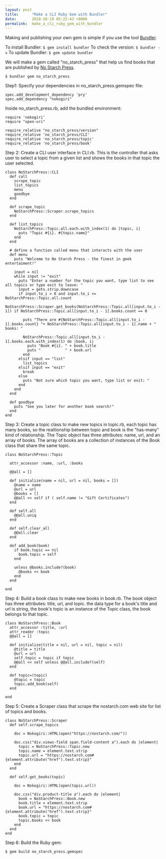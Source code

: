 ```yaml
---
layout: post
title:      "Make a CLI Ruby Gem with Bundler"
date:       2018-10-19 05:25:43 +0000
permalink:  make_a_cli_ruby_gem_with_bundler
---
```



Making and publishing your own gem is simple if you use the tool [Bundler](https://bundler.io).

To install Bundler:  `$ gem install bundler`
To check the version:  `$ bundler -v`
To update Bundler:  `$ gem update bundler` 

We will make a gem called "no_starch_press" that help us find books that are published by [No Starch Press](https://nostarch.com/).

`$ bundler gem no_starch_press`

Step1: Specify your dependencies in no_starch_press.gemspec file:
```
spec.add_development_dependency 'pry'
spec.add_dependency "nokogiri"
```
Inside no_starch_press.rb, add the bundled environment:
```
require 'nokogiri'
require "open-uri"

require_relative "no_starch_press/version"
require_relative 'no_starch_press/CLI'
require_relative 'no_starch_press/topic'
require_relative 'no_starch_press/book'
```
Step 2: Create a CLI user interface in CLI.rb. This is the controller that asks user to select a topic from a given list and shows the books in that topic the user selected.

```
class NoStarchPress::CLI 
  def call 
    scrape_topic
    list_topics
    menu
    goodbye
  end 
  
  def scrape_topic
    NoStarchPress::Scraper.scrape_topics
  end 
  
  def list_topics
    NoStarchPress::Topic.all.each.with_index(1) do |topic, i|
      puts "Topic #{i}. #{topic.name}"
    end
  end
  
  # define a function called menu that interacts with the user
  def menu
    puts "Welcome to No Starch Press - the finest in geek entertaiment!"

    input = nil
    while input != "exit"
      puts "Enter a number for the topic you want, type list to see all topics or type exit to leave: "
      input = gets.strip.downcase
      if input.to_i > 0 and input.to_i <= NoStarchPress::Topic.all.count
        NoStarchPress::Scraper.get_books(NoStarchPress::Topic.all[input.to_i - 1]) if NoStarchPress::Topic.all[input.to_i - 1].books.count == 0

        puts "There are #{NoStarchPress::Topic.all[input.to_i - 1].books.count} "+ NoStarchPress::Topic.all[input.to_i - 1].name + " books: "

        NoStarchPress::Topic.all[input.to_i - 1].books.each.with_index(1) do |book, i|
          puts "Book #{i}. " + book.title
          puts "           " + book.url
        end
      elsif input == "list"
        list_topics
      elsif input == "exit"
        break
      else
        puts "Not sure which topic you want, type list or exit: "
      end
    end
  end	
	
  def goodbye
    puts "See you later for another book search!"
  end
end
```

Step 3: Create a topic class to make new topics in topic.rb, each topic has many books, so the realtionship between topic and book is the "has-many" kind of relationship. The Topic object has three attributes: name, url, and an array of books. The array of books are a collection of instances of the Book class that share the same topic.

```
class NoStarchPress::Topic
  
  attr_accessor :name, :url, :books
  
  @@all = []
  
  def initialize(name = nil, url = nil, books = [])
    @name = name
    @url = url
    @books = []
    @@all << self if ( self.name != "Gift Certificates")
  end
  
  def self.all 
    @@all.uniq 
  end
  
  def self.clear_all 
    @@all.clear
  end 
  
  def add_book(book)
    if book.topic == nil
      book.topic = self
    end
    
    unless @books.include?(book)
      @books << book
    end
  end
  
end
```

Step 4: Build a book class to make new books in book.rb. The book object has three attributes: title, url, and topic. the data type for a book's title and url is string, the book's topic is an instance of the Topic class, the book belongs to that topic.

```
class NoStarchPress::Book
  attr_accessor :title, :url
  attr_reader :topic
  @@all = []
  
  def initialize(title = nil, url = nil, topic = nil)
    @title = title
    @url = url
    self.topic = topic if topic
    @@all << self unless @@all.include?(self)
  end 
  
  def topic=(topic)
    @topic = topic 
    topic.add_book(self) 
  end
  
end
```

Step 5: Create a Scraper class that scrape the nostarch.com web site for list of topics and books.

```
class NoStarchPress::Scraper
  def self.scrape_topics

    doc = Nokogiri::HTML(open("https://nostarch.com/"))

    doc.css("div.views-field span.field-content a").each do |element|
      topic = NoStarchPress::Topic.new
      topic.name = element.text.strip
      topic.url = "https://nostarch.com#{element.attribute("href").text.strip}"
    end
  end

  def self.get_books(topic)

    doc = Nokogiri::HTML(open(topic.url))

    doc.css("div.product-title a").each do |element|
      book = NoStarchPress::Book.new
      book.title = element.text.strip
      book.url = "https://nostarch.com#{element.attribute("href").text.strip}"
      book.topic = topic
      topic.books << book
    end
  end
end
```

Step 6: Build the Ruby gem:

`$ gem build no_starch_press.gemspec`



